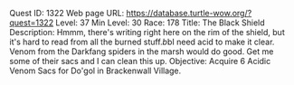 Quest ID: 1322
Web page URL: https://database.turtle-wow.org/?quest=1322
Level: 37
Min Level: 30
Race: 178
Title: The Black Shield
Description: Hmmm, there's writing right here on the rim of the shield, but it's hard to read from all the burned stuff.$b$bI need acid to make it clear. Venom from the Darkfang spiders in the marsh would do good. Get me some of their sacs and I can clean this up.
Objective: Acquire 6 Acidic Venom Sacs for Do'gol in Brackenwall Village.
